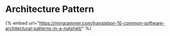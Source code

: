 # Architecture Pattern

{% embed url="https://mingrammer.com/translation-10-common-software-architectural-patterns-in-a-nutshell/" %}

